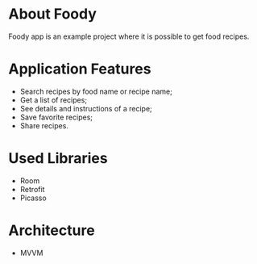 # About Foody
Foody app is an example project where it is possible to get food recipes.



# Application Features
- Search recipes by food name or recipe name;
- Get a list of recipes;
- See details and instructions of a recipe;
- Save favorite recipes;
- Share recipes.




# Used Libraries
- Room
- Retrofit
- Picasso




# Architecture
- MVVM
